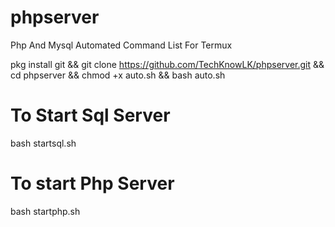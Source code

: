# phpserver
Php And Mysql Automated Command List For Termux

pkg install git && git clone https://github.com/TechKnowLK/phpserver.git && cd phpserver && chmod +x auto.sh && bash auto.sh

# To Start Sql Server
bash startsql.sh

# To start Php Server
bash startphp.sh
